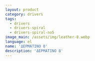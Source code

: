 ```yaml
---
layout: product
category: drivers
tags:
  - drivers
  - drivers-spiral
  - drivers-spiral-no5
image_main: /assets/img/leather-8.webp
language: el
name: 'ΔΕΡΜΑΤΙΝΟ 8'
description: 'ΔΕΡΜΑΤΙΝΟ 8'
---
```

